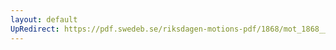 ```yaml
---
layout: default
UpRedirect: https://pdf.swedeb.se/riksdagen-motions-pdf/1868/mot_1868__ak__00290/mot_1868__ak__00290_001.pdf
---
```

